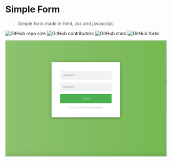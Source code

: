 # Simple Form
> Simple form made in html, css and javascript.

![GitHub repo size](https://img.shields.io/github/repo-size/adrianoagripino/HTML-CSS-JAVASCRIPT)
![GitHub contributors](https://img.shields.io/github/contributors/adrianoagripino/HTML-CSS-JAVASCRIPT)
![GitHub stars](https://img.shields.io/github/stars/adrianoagripino/HTML-CSS-JAVASCRIPT?style=social)
![GitHub forks](https://img.shields.io/github/forks/adrianoagripino/HTML-CSS-JAVASCRIPT?style=social)

![](https://github.com/adrianoagripino/HTML-CSS-JAVASCRIPT/blob/master/screenshot.png)
